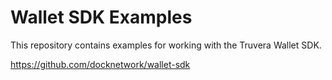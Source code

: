 # Wallet SDK Examples

This repository contains examples for working with the Truvera Wallet SDK.

https://github.com/docknetwork/wallet-sdk
